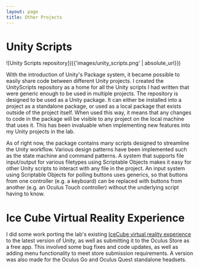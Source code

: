 ```yaml
---
layout: page
title: Other Projects
---
```


# Unity Scripts

![Unity Scripts repository]({{'images/unity_scripts.png' | absolute_url}})

With the introduction of Unity's Package system, it became possible to easily share code between different Unity projects. I created the UnityScripts repository as a home for all the Unity scripts I had written that were generic enough to be used in multiple projects. The repository is designed to be used as a Unity package. It can either be installed into a project as a standalone package, or used as a local package that exists outside of the project itself. When used this way, it means that any changes to code in the package will be visible to any project on the local machine that uses it. This has been invaluable when implementing new features into my Unity projects in the lab.

As of right now, the package contains many scripts designed to streamline the Unity workflow. Various design patterns have been implemented such as the state machine and command patterns. A system that supports file input/output for various filetypes using Scriptable Objects makes it easy for other Unity scripts to interact with any file in the project. An input system using Scriptable Objects for polling buttons uses generics, so that buttons from one controller (e.g. a keyboard) can be replaced with buttons from another (e.g. an Oculus Touch controller) without the underlying script having to know.

# Ice Cube Virtual Reality Experience

I did some work porting the lab's existing [IceCube virtual reality experience](https://pvre.discovery.wisc.edu/) to the latest version of Unity, as well as submitting it to the Oculus Store as a free app. This involved some bug fixes and code updates, as well as adding menu functionality to meet store submission requirements. A version was also made for the Oculus Go and Oculus Quest standalone headsets.
